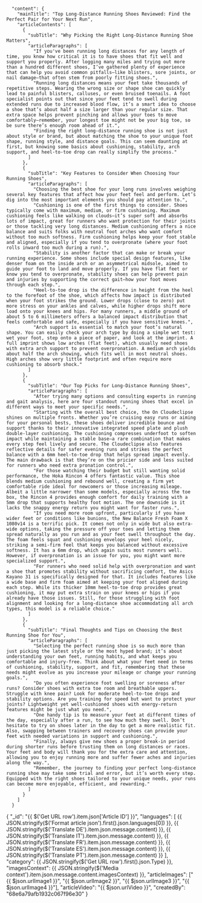       "content": {
        "mainTitle": "Top Long-Distance Running Shoes Reviewed: Find the Perfect Pair for Your Next Run",
        "articleContents": [
          {
            "subTitle": "Why Picking the Right Long-Distance Running Shoe Matters",
            "articleParagraphs": [
              "If you've been running long distances for any length of time, you know how critical it is to have shoes that fit well and support you properly. After logging many miles and trying out more than a hundred different shoes, I’ve gathered plenty of experience that can help you avoid common pitfalls—like blisters, sore joints, or nail damage—that often stem from poorly fitting shoes.",
              "Running long distances means your feet take thousands of repetitive steps. Wearing the wrong size or shape shoe can quickly lead to painful blisters, calluses, or even bruised toenails. A foot specialist points out that since your feet tend to swell during extended runs due to increased blood flow, it’s a smart idea to choose a shoe that’s about half a size larger than your regular size. That extra space helps prevent pinching and allows your toes to move comfortably—remember, your longest toe might not be your big toe, so be sure there’s enough room ahead of it.",
              "Finding the right long-distance running shoe is not just about style or brand, but about matching the shoe to your unique foot shape, running style, and distance goals. This can seem daunting at first, but knowing some basics about cushioning, stability, arch support, and heel-to-toe drop can really simplify the process."
            ]
          },
          {
            "subTitle": "Key Features to Consider When Choosing Your Running Shoes",
            "articleParagraphs": [
              "Choosing the best shoe for your long runs involves weighing several key features that affect how your feet feel and perform. Let’s dig into the most important elements you should pay attention to.",
              "Cushioning is one of the first things to consider. Shoes typically come with maximum, medium, or firm cushioning. Maximum cushioning feels like walking on clouds—it’s super soft and absorbs lots of impact, great for runners who want protection for their joints or those tackling very long distances. Medium cushioning offers a nice balance and suits folks with neutral foot arches who want comfort without too much softness. Firm cushioning helps keep your foot stable and aligned, especially if you tend to overpronate (where your foot rolls inward too much during a run).",
              "Stability is another factor that can make or break your running experience. Some shoes include special design features, like denser foam on the inside arch or an asymmetrical midsole, aimed to guide your foot to land and move properly. If you have flat feet or know you tend to overpronate, stability shoes can help prevent pain and injuries by supporting the correct gait—how your foot moves through each step.",
              "Heel-to-toe drop is the difference in height from the heel to the forefoot of the shoe, which affects how impact is distributed when your foot strikes the ground. Lower drops (close to zero) put more stress on your ankles and calves, while higher drops shift more load onto your knees and hips. For many runners, a middle ground of about 5 to 6 millimeters offers a balanced impact distribution that feels comfortable and safe, especially if you have sensitive knees.",
              "Arch support is essential to match your foot’s natural shape. You can easily check your arch type by doing a simple wet test: wet your foot, step onto a piece of paper, and look at the imprint. A full imprint shows low arches (flat feet), which usually need shoes with extra arch support to prevent overpronation. A medium arch yields about half the arch showing, which fits well in most neutral shoes. High arches show very little footprint and often require more cushioning to absorb shock."
            ]
          },
          {
            "subTitle": "Our Top Picks for Long-Distance Running Shoes",
            "articleParagraphs": [
              "After trying many options and consulting experts in running and gait analysis, here are four standout running shoes that excel in different ways to meet your specific needs.",
              "Starting with the overall best choice, the On Cloudeclipse shines on multiple fronts. Whether you’re cruising easy runs or aiming for your personal bests, these shoes deliver incredible bounce and support thanks to their innovative integrated speed plate and plush double-layer cushioning. The cushioning compresses underfoot to soften impact while maintaining a stable base—a rare combination that makes every step feel lively and secure. The Cloudeclipse also features reflective details for safer evening runs and strikes the perfect balance with a 6mm heel-to-toe drop that helps spread impact evenly. The main drawback is that they’re on the pricier side and less suited for runners who need extra pronation control.",
              "For those watching their budget but still wanting solid performance, the Hoka Rincon 4 offers fantastic value. This shoe blends medium cushioning and rebound well, creating a firm yet comfortable ride ideal for newcomers or those increasing mileage. Albeit a little narrower than some models, especially across the toe box, the Rincon 4 provides enough comfort for daily training with a 5mm drop that supports healthy foot motion. The one downside is it lacks the snappy energy return you might want for faster runs.",
              "If you need more room upfront, particularly if you have wider feet or conditions like bunions, the New Balance Fresh Foam X 1080v14 is a terrific pick. It comes not only in wide but also extra-wide options, taking the pressure off your toes and letting them spread naturally as you run and as your feet swell throughout the day. The foam feels squat and cushioning envelops your heel nicely, striking a semi-firm feel that keeps you balanced without excessive softness. It has a 6mm drop, which again suits most runners well. However, if overpronation is an issue for you, you might want more specialized support.",
              "For runners who need solid help with overpronation and want a shoe that promotes stability without sacrificing comfort, the Asics Kayano 31 is specifically designed for that. It includes features like a wide base and firm foam aimed at keeping your foot aligned during each step. While its thicker 10mm heel-to-toe drop provides great cushioning, it may put extra strain on your knees or hips if you already have those issues. Still, for those struggling with foot alignment and looking for a long-distance shoe accommodating all arch types, this model is a reliable choice."
            ]
          },
          {
            "subTitle": "Final Thoughts and Tips on Choosing the Best Running Shoe for You",
            "articleParagraphs": [
              "Selecting the perfect running shoe is so much more than just picking the latest style or the most hyped brand; it’s about understanding your own feet, running habits, and what keeps you comfortable and injury-free. Think about what your feet need in terms of cushioning, stability, support, and fit, remembering that these needs might evolve as you increase your mileage or change your running goals.",
              "Do you often experience foot swelling or soreness after runs? Consider shoes with extra toe room and breathable uppers. Struggle with knee pain? Look for moderate heel-to-toe drops and stability options. Are you training for speed but want to protect your joints? Lightweight yet well-cushioned shoes with energy-return features might be just what you need.",
              "One handy tip is to measure your feet at different times of the day, especially after a run, to see how much they swell. Don’t hesitate to try on shoes later in the day to get a more realistic fit. Also, swapping between trainers and recovery shoes can provide your feet with needed variations in support and cushioning.",
              "Finally, always give new shoes a proper break-in period during shorter runs before trusting them on long distances or races. Your feet and body will thank you for the extra care and attention, allowing you to enjoy running more and suffer fewer aches and injuries along the way.",
              "Remember, the journey to finding your perfect long-distance running shoe may take some trial and error, but it’s worth every step. Equipped with the right shoes tailored to your unique needs, your runs can become more enjoyable, efficient, and rewarding."
            ]
          }
        ]
      }



{
  "_id": "{{ $('Get URL row').item.json['Article ID'] }}",
  "languages": [
{{ JSON.stringify($('Format article json').first().json.languages[0]) }},
{{ JSON.stringify($('Translate DE').item.json.message.content) }},
{{ JSON.stringify($('Translate IT').item.json.message.content) }},
{{ JSON.stringify($('Translate FR').item.json.message.content) }},
{{ JSON.stringify($('Translate ES').item.json.message.content) }},
{{ JSON.stringify($('Translate PT').item.json.message.content) }}
  ],
  "category": {{ JSON.stringify($('Get URL row').first().json.Type) }},
  "imagesContext": {{ JSON.stringify($('Media context').item.json.message.content.imagesContext) }},
  "articleImages": ["{{ $json.urlImage1 }}", "{{ $json.urlImage2 }}", "{{ $json.urlImage3 }}", "{{ $json.urlImage4 }}"],
  "articleVideo": "{{ $json.urlVideo }}",
  "createdBy": "68e6a79afb1932c067f96e30"
}
